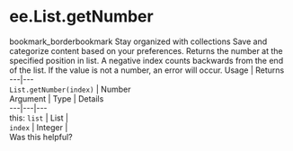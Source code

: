  
#  ee.List.getNumber
bookmark_borderbookmark Stay organized with collections  Save and categorize content based on your preferences.
Returns the number at the specified position in list. A negative index counts backwards from the end of the list. If the value is not a number, an error will occur.
Usage | Returns  
---|---  
`List.getNumber(index)` | Number  
Argument | Type | Details  
---|---|---  
this: `list` | List |   
`index` | Integer |   
Was this helpful?

